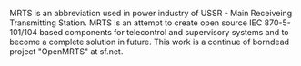 MRTS is an abbreviation used in power industry of USSR - Main Receiveing Transmitting Station. MRTS is an attempt to create open source IEC 870-5-101/104 based components for telecontrol and supervisory systems and to become a complete solution in future. This work is a continue of borndead project "OpenMRTS" at sf.net.